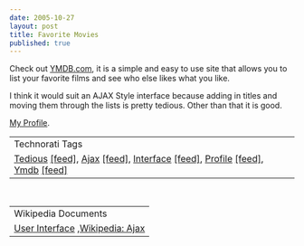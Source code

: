 ```yaml
---
date: 2005-10-27
layout: post
title: Favorite Movies
published: true
---
```

Check out <a href="http://www.YMDB.com">YMDB.com</a>, it is a simple and easy to use site that allows you to list your favorite films and see who else likes what you like.<p />I think it would suit an AJAX Style interface because adding in titles and moving them through the lists is pretty tedious.  Other than that it is good.<p /><a href="http://www.ymdb.com/kinlan/l29716_ukuk.html">My Profile</a>.<p /><table class="TechnoratiHead TagHeader">
<tr><td>Technorati Tags</td></tr>
<tr class="Technorati"><td>
<a href="http://www.technorati.com/tag/Tedious" class="Tag" rel="tag">Tedious</a> <a href="http://feeds.technorati.com/feed/posts/tag/Tedious" class="Tag">[feed]</a>, <a href="http://www.technorati.com/tag/Ajax" class="Tag" rel="tag">Ajax</a> <a href="http://feeds.technorati.com/feed/posts/tag/Ajax" class="Tag">[feed]</a>, <a href="http://www.technorati.com/tag/Interface" class="Tag" rel="tag">Interface</a> <a href="http://feeds.technorati.com/feed/posts/tag/Interface" class="Tag">[feed]</a>, <a href="http://www.technorati.com/tag/Profile" class="Tag" rel="tag">Profile</a> <a href="http://feeds.technorati.com/feed/posts/tag/Profile" class="Tag">[feed]</a>, <a href="http://www.technorati.com/tag/Ymdb" class="Tag" rel="tag">Ymdb</a> <a href="http://feeds.technorati.com/feed/posts/tag/Ymdb" class="Tag">[feed]</a>
</td></tr>
</table><br /><table class="TechnoratiHead TagHeader">
<tr><td>Wikipedia Documents</td></tr>
<tr class="Technorati"><td>
<a href="http://en.wikipedia.org/wiki/User_interface">User Interface</a> ,<a href="http://en.wikipedia.org/wiki/AJAX">Wikipedia: Ajax</a>
</td></tr>
</table><div class="blogger-post-footer"><img class="posterous_download_image" src="https://blogger.googleusercontent.com/tracker/8109338-113041803688439431?l=www.kinlan.co.uk%2Findex.html" height="1" alt="" width="1" /></div>

